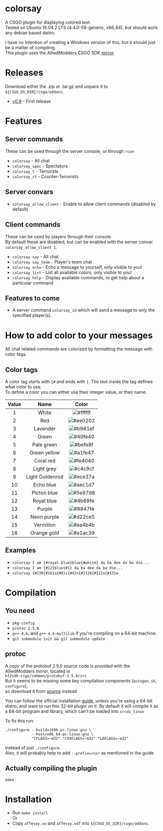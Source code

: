 # colorsay
A CSGO plugin for displaying colored text.  
Tested on Ubuntu 16.04.2 LTS (4.4.0-59-generic, x86_64), but should work any debian based distro.  

I have no intention of creating a Windows version of this, but it should just be a matter of compiling.  
This plugin uses the AlliedModders CSGO SDK [mirror](https://github.com/alliedmodders/hl2sdk/tree/csgo).

# Releases
Download either the .zip or .tar.gz and unpack it to `${CSGO_DS_DIR}/csgo/addons`.
* [v0.9](https://github.com/burnedram/csgo-plugin-color-say/releases/tag/v0.9) - First release

# Features
## Server commands
These can be used through the server console, or through `rcon`
* `colorsay`      - All chat
* `colorsay_spec` - Spectators
* `colorsay_t`    - Terrorists
* `colorsay_ct`   - Counter-Terrorists
## Server convars
* `colorsay_allow_client` - Enable to allow client commands (disabled by default)
## Client commands
These can be used by players through their console.  
By default these are disabled, but can be enabled with the server convar `colorsay_allow_client 1`.
* `colorsay say`      - All chat
* `colorsay say_team` - Player's team chat
* `colorsay echo`     - Echo a message to yourself, only visible to you!
* `colorsay list`     - List all available colors, only visible to you!
* `colorsay help`     - Display available commands, or get help about a particular command
## Features to come
* A server command `colorsay_id` which will send a message to only the specified player(s).

# How to add color to your messages
All chat related commands are colorized by formatting the message with color tags. 
## Color tags
A color tag starts with `{#` and ends with `}`. The text inside the tag defines what color to use.  
To define a color you can either use their integer value, or their name.

| Value | Name            | Color |
|:-----:|:---------------:|:-----:|
| 1     | White           |![#ffffff](https://placehold.it/15/ffffff/000000?text=+)|
| 2     | Red             |![#ee0202](https://placehold.it/15/ee0202/000000?text=+)|
| 3     | Lavender        |![#b981ef](https://placehold.it/15/b981ef/000000?text=+)|
| 4     | Green           |![#40fe40](https://placehold.it/15/40fe40/000000?text=+)|
| 5     | Pale green      |![#befe8f](https://placehold.it/15/befe8f/000000?text=+)|
| 6     | Green yellow    |![#a1fe47](https://placehold.it/15/a1fe47/000000?text=+)|
| 7     | Coral red       |![#fe4040](https://placehold.it/15/fe4040/000000?text=+)|
| 8     | Light grey      |![#c4c9cf](https://placehold.it/15/c4c9cf/000000?text=+)|
| 9     | Light Goldenrod |![#ece37a](https://placehold.it/15/ece37a/000000?text=+)|
| 10    | Echo blue       |![#aec1d7](https://placehold.it/15/aec1d7/000000?text=+)|
| 11    | Picton blue     |![#5e97d8](https://placehold.it/15/5e97d8/000000?text=+)|
| 12    | Royal blue      |![#4b69fe](https://placehold.it/15/4b69fe/000000?text=+)|
| 13    | Purple          |![#8847fe](https://placehold.it/15/8847fe/000000?text=+)|
| 14    | Neon purple     |![#d22ce5](https://placehold.it/15/d22ce5/000000?text=+)|
| 15    | Vermilion       |![#ea4b4b](https://placehold.it/15/ea4b4b/000000?text=+)|
| 16    | Orange gold     |![#e1ac39](https://placehold.it/15/e1ac39/000000?text=+)|
## Examples
* `colorsay I am {#royal blue}blue{#white} da ba dee da ba die...`
* `colorsay I am {#12}blue{#1} da ba dee da ba die...`
* `colorsay {#2}R{#16}a{#9}i{#4}n{#11}b{#12}o{#13}w`

# Compilation
## You need
* `pkg-config`
* `protoc 2.5.0`
* `g++-4.6`, and `g++-4.6-multilib` if you're compiling on a 64-bit machine.
* `git submodule init && git submodule update`

## protoc
A copy of the protobuf 2.5.0 source code is provided with the AlliedModders mirror, located in  
`hl2sdk-csgo/common/protobuf-2.5.0/src`  
But it seems to be missing some key compilation components (`autogen.sh`, `configure`),  
so download it from [source](https://github.com/google/protobuf/releases/tag/v2.5.0) instead

You can follow the official installation [guide](https://github.com/google/protobuf/tree/master/src#c-installation---unix), unless you're using a 64-bit distro, and want to run this 32-bit plugin on it. By default it will compile it as a 64-bit program and library, which can't be loaded into `srcds_linux`

To fix this run:
```
./configure --build=i686-pc-linux-gnu \
            --host=x86_64-pc-linux-gnu \
            "CFLAGS=-m32" "CXXFLAGS=-m32" "LDFLAGS=-m32"
```
instead of just `./configure`.  
Also, it will probably help to add `--prefix=/usr` as mentioned in the guide

## Actually compiling the plugin
`make`

# Installation
 * Run `make install`  
 Or
 * Copy `affesay.so` and `affesay.vdf` into `${CSGO_DS_DIR}/csgo/addons`.
